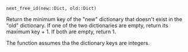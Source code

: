 ```
next_free_id(new::Dict, old::Dict)
```

Return the minimum key of the "new" dictionary that doesn't exist in the "old" dictionary. If one of the two dictionaries are empty, return its maximum key + 1. If both are empty, return 1.

The function assumes tha the dictionary keys are integers.
